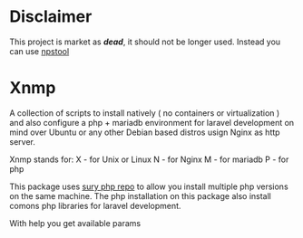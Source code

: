 # Disclaimer
This project is market as ***dead***,  it should not be longer used. Instead you can use [npstool](https://github.com/kamansoft/native-php-setup-tool)








# Xnmp
A collection of scripts to install natively ( no containers or virtualization ) and also configure a php + mariadb environment for laravel development on mind over Ubuntu or any other Debian based distros usign Nginx as http server.

Xnmp stands for:
  X - for Unix or Linux 
  N - for Nginx 
  M - for mariadb 
  P - for php 
  
  
 This package uses [sury php repo](https://deb.sury.org/) to allow you install multiple php versions on the same machine. The php installation on this package also install comons php libraries for laravel development.
  
 With help you get available params
  





